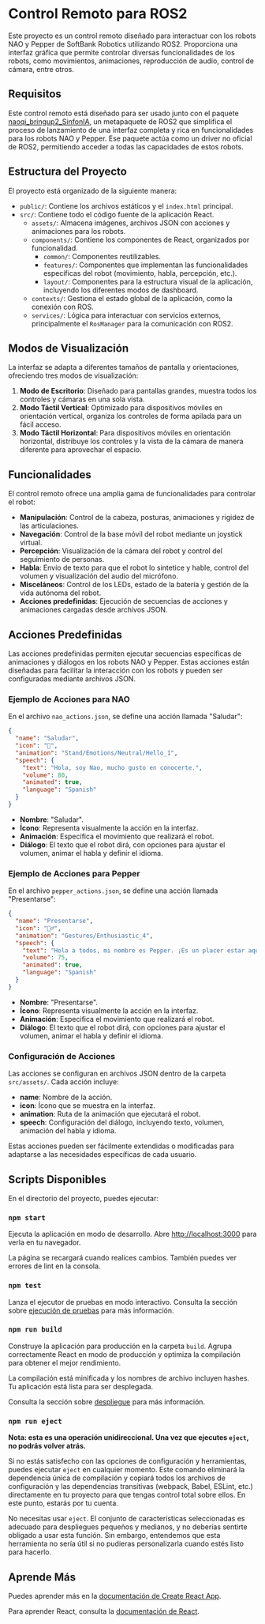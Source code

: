 # Control Remoto para ROS2

Este proyecto es un control remoto diseñado para interactuar con los robots NAO y Pepper de SoftBank Robotics utilizando ROS2. Proporciona una interfaz gráfica que permite controlar diversas funcionalidades de los robots, como movimientos, animaciones, reproducción de audio, control de cámara, entre otros.

## Requisitos

Este control remoto está diseñado para ser usado junto con el paquete [naoqi_bringup2_SinfonIA](https://github.com/SinfonIAUniandes/naoqi_bringup2_SinfonIA), un metapaquete de ROS2 que simplifica el proceso de lanzamiento de una interfaz completa y rica en funcionalidades para los robots NAO y Pepper. Ese paquete actúa como un driver no oficial de ROS2, permitiendo acceder a todas las capacidades de estos robots.

## Estructura del Proyecto

El proyecto está organizado de la siguiente manera:

-   `public/`: Contiene los archivos estáticos y el `index.html` principal.
-   `src/`: Contiene todo el código fuente de la aplicación React.
    -   `assets/`: Almacena imágenes, archivos JSON con acciones y animaciones para los robots.
    -   `components/`: Contiene los componentes de React, organizados por funcionalidad.
        -   `common/`: Componentes reutilizables.
        -   `features/`: Componentes que implementan las funcionalidades específicas del robot (movimiento, habla, percepción, etc.).
        -   `layout/`: Componentes para la estructura visual de la aplicación, incluyendo los diferentes modos de dashboard.
    -   `contexts/`: Gestiona el estado global de la aplicación, como la conexión con ROS.
    -   `services/`: Lógica para interactuar con servicios externos, principalmente el `RosManager` para la comunicación con ROS2.

## Modos de Visualización

La interfaz se adapta a diferentes tamaños de pantalla y orientaciones, ofreciendo tres modos de visualización:

1.  **Modo de Escritorio**: Diseñado para pantallas grandes, muestra todos los controles y cámaras en una sola vista.
2.  **Modo Táctil Vertical**: Optimizado para dispositivos móviles en orientación vertical, organiza los controles de forma apilada para un fácil acceso.
3.  **Modo Táctil Horizontal**: Para dispositivos móviles en orientación horizontal, distribuye los controles y la vista de la cámara de manera diferente para aprovechar el espacio.

## Funcionalidades

El control remoto ofrece una amplia gama de funcionalidades para controlar el robot:

-   **Manipulación**: Control de la cabeza, posturas, animaciones y rigidez de las articulaciones.
-   **Navegación**: Control de la base móvil del robot mediante un joystick virtual.
-   **Percepción**: Visualización de la cámara del robot y control del seguimiento de personas.
-   **Habla**: Envío de texto para que el robot lo sintetice y hable, control del volumen y visualización del audio del micrófono.
-   **Misceláneos**: Control de los LEDs, estado de la batería y gestión de la vida autónoma del robot.
-   **Acciones predefinidas**: Ejecución de secuencias de acciones y animaciones cargadas desde archivos JSON.

## Acciones Predefinidas

Las acciones predefinidas permiten ejecutar secuencias específicas de animaciones y diálogos en los robots NAO y Pepper. Estas acciones están diseñadas para facilitar la interacción con los robots y pueden ser configuradas mediante archivos JSON.

### Ejemplo de Acciones para NAO

En el archivo `nao_actions.json`, se define una acción llamada "Saludar":

```json
{
  "name": "Saludar",
  "icon": "👋",
  "animation": "Stand/Emotions/Neutral/Hello_1",
  "speech": {
    "text": "Hola, soy Nao, mucho gusto en conocerte.",
    "volume": 80,
    "animated": true,
    "language": "Spanish"
  }
}
```

- **Nombre**: "Saludar".
- **Ícono**: Representa visualmente la acción en la interfaz.
- **Animación**: Especifica el movimiento que realizará el robot.
- **Diálogo**: El texto que el robot dirá, con opciones para ajustar el volumen, animar el habla y definir el idioma.

### Ejemplo de Acciones para Pepper

En el archivo `pepper_actions.json`, se define una acción llamada "Presentarse":

```json
{
  "name": "Presentarse",
  "icon": "🙋‍♂️",
  "animation": "Gestures/Enthusiastic_4",
  "speech": {
    "text": "Hola a todos, mi nombre es Pepper. ¡Es un placer estar aquí!",
    "volume": 75,
    "animated": true,
    "language": "Spanish"
  }
}
```

- **Nombre**: "Presentarse".
- **Ícono**: Representa visualmente la acción en la interfaz.
- **Animación**: Especifica el movimiento que realizará el robot.
- **Diálogo**: El texto que el robot dirá, con opciones para ajustar el volumen, animar el habla y definir el idioma.

### Configuración de Acciones

Las acciones se configuran en archivos JSON dentro de la carpeta `src/assets/`. Cada acción incluye:

- **name**: Nombre de la acción.
- **icon**: Ícono que se muestra en la interfaz.
- **animation**: Ruta de la animación que ejecutará el robot.
- **speech**: Configuración del diálogo, incluyendo texto, volumen, animación del habla y idioma.

Estas acciones pueden ser fácilmente extendidas o modificadas para adaptarse a las necesidades específicas de cada usuario.

## Scripts Disponibles

En el directorio del proyecto, puedes ejecutar:

### `npm start`

Ejecuta la aplicación en modo de desarrollo. Abre [http://localhost:3000](http://localhost:3000) para verla en tu navegador.

La página se recargará cuando realices cambios. También puedes ver errores de lint en la consola.

### `npm test`

Lanza el ejecutor de pruebas en modo interactivo. Consulta la sección sobre [ejecución de pruebas](https://facebook.github.io/create-react-app/docs/running-tests) para más información.

### `npm run build`

Construye la aplicación para producción en la carpeta `build`. Agrupa correctamente React en modo de producción y optimiza la compilación para obtener el mejor rendimiento.

La compilación está minificada y los nombres de archivo incluyen hashes. Tu aplicación está lista para ser desplegada.

Consulta la sección sobre [despliegue](https://facebook.github.io/create-react-app/docs/deployment) para más información.

### `npm run eject`

**Nota: esta es una operación unidireccional. Una vez que ejecutes `eject`, no podrás volver atrás.**

Si no estás satisfecho con las opciones de configuración y herramientas, puedes ejecutar `eject` en cualquier momento. Este comando eliminará la dependencia única de compilación y copiará todos los archivos de configuración y las dependencias transitivas (webpack, Babel, ESLint, etc.) directamente en tu proyecto para que tengas control total sobre ellos. En este punto, estarás por tu cuenta.

No necesitas usar `eject`. El conjunto de características seleccionadas es adecuado para despliegues pequeños y medianos, y no deberías sentirte obligado a usar esta función. Sin embargo, entendemos que esta herramienta no sería útil si no pudieras personalizarla cuando estés listo para hacerlo.

## Aprende Más

Puedes aprender más en la [documentación de Create React App](https://facebook.github.io/create-react-app/docs/getting-started).

Para aprender React, consulta la [documentación de React](https://reactjs.org/).
